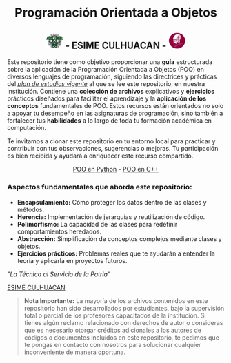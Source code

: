 
<div align="middle">

# Programación Orientada a Objetos
  
## <img src="ESIME-LOGO.png" width="40"> - ESIME CULHUACAN - <img src="IC-LOGO.png" width="40">

</div>

Este repositorio tiene como objetivo proporcionar una **guía** estructurada sobre la aplicación de la Programación Orientada a Objetos (POO) en diversos lenguajes de programación, siguiendo las directrices y prácticas del *[plan de estudios vigente](https://sacadem.esimecu.ipn.mx/public/ic/planes/plan%20de%20estudios.pd)* al que se lee este repositorio, en nuestra institución. Contiene una **colección de archivos** explicativos y **ejercicios** prácticos diseñados para facilitar el aprendizaje y la **aplicación de los conceptos** fundamentales de POO. Estos recursos están orientados no solo a apoyar tu desempeño en las asignaturas de programación, sino también a fortalecer tus **habilidades** a lo largo de toda tu formación académica en computación.

Te invitamos a clonar este repositorio en tu entorno local para practicar y contribuir con tus observaciones, sugerencias o mejoras. Tu participación es bien recibida y ayudará a enriquecer este recurso compartido.

<div align="middle">

[POO en Python](Poo-Python)   -   [POO en C++](Poo-C++)

</div>

### Aspectos fundamentales que aborda este repositorio:

- **Encapsulamiento:** Cómo proteger los datos dentro de las clases y métodos.
- **Herencia:** Implementación de jerarquías y reutilización de código.
- **Polimorfismo:** La capacidad de las clases para redefinir comportamientos heredados.
- **Abstracción:** Simplificación de conceptos complejos mediante clases y objetos.
- **Ejercicios prácticos:** Problemas reales que te ayudarán a entender la teoría y aplicarla en proyectos futuros.

  
*"La Técnica al Servicio de la Patria"*

[ESIME CULHUACAN](https://www.esimecu.ipn.mx/)

> **Nota Importante:**
> La mayoría de los archivos contenidos en este repositorio han sido desarrollados por estudiantes, bajo la supervisión total o parcial de los profesores capacitados de la institución. Si tienes algún reclamo relacionado con derechos de autor o consideras que es necesario otorgar créditos adicionales a los autores de códigos o documentos incluidos en este repositorio, te pedimos que te pongas en contacto con nosotros para solucionar cualquier inconveniente de manera oportuna.

